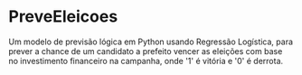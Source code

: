 # PreveEleicoes
Um modelo de previsão lógica em Python usando Regressão Logística, para prever a chance de um candidato a prefeito vencer as eleições com base no investimento financeiro na campanha, onde '1' é vitória e '0' é derrota.
